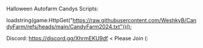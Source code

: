 Halloween Autofarm Candys Scripts:

loadstring(game:HttpGet("https://raw.githubusercontent.com/WeshkyB/CandyFarm/refs/heads/main/CandyFarm2024.txt"))();



Discord: https://discord.gg/XhrmEKU9df < Please Join (:
 
